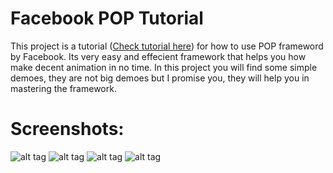 Facebook POP Tutorial
===========

This project is a tutorial ([Check tutorial here](http://www.appcoda.com/facebook-pop-framework-intro/ "Facebook Pop Tutorial")) for how to use POP frameword by Facebook. Its very easy and effecient framework that helps you how make decent animation in no time. 
In this project you will find some simple demoes, they are not big demoes but I promise you, they will help you in mastering the framework.

Screenshots:
===========

![alt tag](https://github.com/most-wanted/Facebook-POP-Tutorial/blob/master/screenshots/pop-animation-1-1.gif)
![alt tag](https://github.com/most-wanted/Facebook-POP-Tutorial/blob/master/screenshots/pop-animation-2.gif)
![alt tag](https://github.com/most-wanted/Facebook-POP-Tutorial/blob/master/screenshots/pop-animation-3-2.gif)
![alt tag](https://github.com/most-wanted/Facebook-POP-Tutorial/blob/master/screenshots/pop-animation-4.gif)
